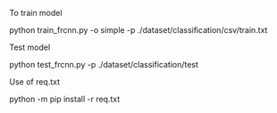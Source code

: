 To train model

python train_frcnn.py -o simple -p ./dataset/classification/csv/train.txt



Test model


python test_frcnn.py -p ./dataset/classification/test


Use of req.txt

python -m pip install -r req.txt

